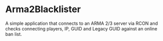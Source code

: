 Arma2Blacklister
================

A simple application that connects to an ARMA 2/3 server via RCON and checks connecting players, IP, GUID and Legacy GUID against an online ban list.

